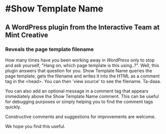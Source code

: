 #Show Template Name
=============================

## A WordPress plugin from the Interactive Team at Mint Creative

### Reveals the page template filename

How many times have you been working away in _WordPress_ only to stop and ask yourself, "Hang on, which page template is this using..?".
Well, this plugin answers that question for you. Show Template Name queries the page template, gets the filename and writes it into the HTML as a comment tag in the &lt;head&gt;. You can then 'view source' to see the filename. Ta-daaa.

You can also add an optional message in a comment tag that appears immediately above the Show Template Name comment. This can be useful for debugging purposes or simply helping you to find the comment tags quickly.

Constructive comments and suggestions for improvements are welcome.

We hope you find this useful.